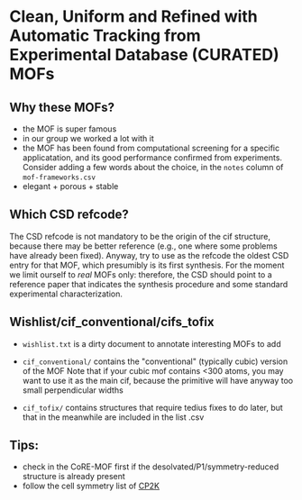 # Clean, Uniform and Refined with Automatic Tracking from Experimental Database (CURATED) MOFs

## Why these MOFs?
* the MOF is super famous
* in our group we worked a lot with it
* the MOF has been found from computational screening for a specific applicatation, and its good performance confirmed from experiments.
Consider adding a few words about the choice, in the `notes` column of `mof-frameworks.csv`
* elegant + porous + stable

## Which CSD refcode?
The CSD refcode is not mandatory to be the origin of the cif structure, because there may be better reference (e.g., one where some problems have already been fixed).
Anyway, try to use as the refcode the oldest CSD entry for that MOF, which presumibly is its first synthesis.
For the moment we limit ourself to *real* MOFs only: therefore, the CSD should point to a reference paper that indicates the synthesis procedure and some standard experimental characterization.

## Wishlist/cif_conventional/cifs_tofix
* `wishlist.txt` is a dirty document to annotate interesting MOFs to add
* `cif_conventional/` contains the "conventional" (typically cubic) version of the MOF
Note that if your cubic mof contains <300 atoms, you may want to use it as the main cif, because the primitive will have anyway too small perpendicular widths

* `cif_tofix/` contains structures that require tedius fixes to do later, but that in the meanwhile are included in the list .csv

## Tips:
* check in the CoRE-MOF first if the desolvated/P1/symmetry-reduced structure is already present
* follow the cell symmetry list of [CP2K](https://manual.cp2k.org/trunk/CP2K_INPUT/FORCE_EVAL/SUBSYS/CELL.html)

